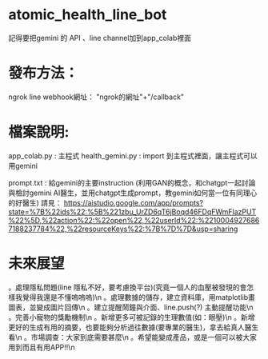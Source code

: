 # atomic_health_line_bot
記得要把gemini 的 API 、line channel加到app_colab裡面


# 發布方法：
ngrok
line webhook網址： "ngrok的網址"+"/callback"

# 檔案說明:
app_colab.py : 主程式
health_gemini.py : import 到主程式裡面，讓主程式可以用gemini

prompt.txt : 給gemini的主要instruction
(利用GAN的概念，和chatgpt一起討論與檢討gemini AI醫生，並用chatgpt生成prompt，教gemini如何當一位有同理心的好醫生)
請見： https://aistudio.google.com/app/prompts?state=%7B%22ids%22:%5B%221zbu_UrZD6qT6jBoqd46FDqFWmFlazPUT%22%5D,%22action%22:%22open%22,%22userId%22:%22100049276867188237784%22,%22resourceKeys%22:%7B%7D%7D&usp=sharing

# 未來展望
。處理隱私問題(line 隱私不好，要考慮換平台)(究竟一個人的血壓被發現的會怎樣我覺得我還是不懂嗚嗚嗚)\n
。處理數據的儲存，建立資料庫，用matplotlib畫圖表，並變成圖片回傳\n
。建立提醒鬧鐘與介面、line.push(?) 主動提醒功能\n
。完善小寵物的獎勵機制\n
。新增更多可被記錄的生理數值(如：眼壓)\n
。新增更好的生成有用的摘要，也要能夠分析過往數據(要專業的醫生)，拿去給真人醫生看\n
。市場調查：大家到底需要甚麼\n
。希望能變成產品，或是一個可以被大家用到而且有用APP!!\n  
